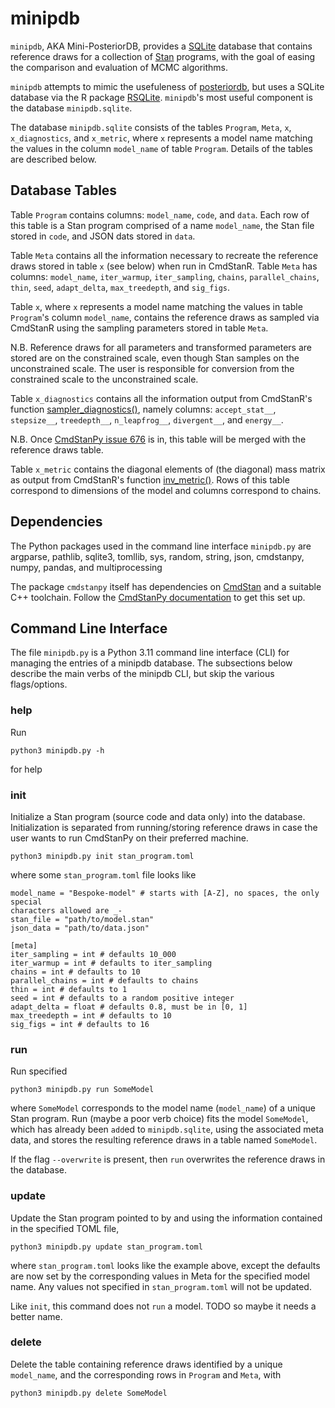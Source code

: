 # minipdb

`minipdb`, AKA Mini-PosteriorDB, provides a
[SQLite](https://www.sqlite.org/index.html) database that contains reference
draws for a collection of [Stan](https://mc-stan.org/) programs, with the goal
of easing the comparison and evaluation of MCMC algorithms.

`minipdb` attempts to mimic the usefuleness of
[posteriordb](https://github.com/stan-dev/posteriordb), but uses a SQLite
database via the R package
[RSQLite](https://cran.r-project.org/web/packages/RSQLite/).  `minipdb`'s most
useful component is the database `minipdb.sqlite`.

The database `minipdb.sqlite` consists of the tables `Program`, `Meta`, `x`,
`x_diagnostics`, and `x_metric`, where `x` represents a model name matching the
values in the column `model_name` of table `Program`.  Details of the tables
are described below.

## Database Tables

Table `Program` contains columns: `model_name`, `code`, and `data`.  Each row of
this table is a Stan program comprised of a name `model_name`, the Stan
file stored in `code`, and JSON dats stored in `data`.

Table `Meta` contains all the information necessary to recreate the reference
draws stored in table `x` (see below) when run in CmdStanR.  Table `Meta` has
columns: `model_name`, `iter_warmup`, `iter_sampling`, `chains`,
`parallel_chains`, `thin`, `seed`, `adapt_delta`, `max_treedepth`, and
`sig_figs`.

Table `x`, where `x` represents a model name matching the values in table
`Program`'s column `model_name`, contains the reference draws as sampled via
CmdStanR using the sampling parameters stored in table `Meta`.

N.B. Reference draws for all parameters and transformed parameters are stored
are on the constrained scale, even though Stan samples on the unconstrained
scale.  The user is responsible for conversion from the constrained scale to the
unconstrained scale.


Table `x_diagnostics` contains all the information output from CmdStanR's
function
[sampler_diagnostics()](https://mc-stan.org/cmdstanr/reference/fit-method-sampler_diagnostics.html),
namely columns: `accept_stat__`, `stepsize__`, `treedepth__`, `n_leapfrog__`,
`divergent__`, and `energy__`.

N.B. Once [CmdStanPy issue
676](https://github.com/stan-dev/cmdstanpy/issues/676) is in, this table will be
merged with the reference draws table.

Table `x_metric` contains the diagonal elements of (the diagonal) mass matrix as
output from CmdStanR's function
[inv_metric()](https://mc-stan.org/cmdstanr/reference/fit-method-inv_metric.html).
Rows of this table correspond to dimensions of the model and columns correspond
to chains.

## Dependencies

The Python packages used in the command line interface `minipdb.py` are
argparse, pathlib, sqlite3, tomllib, sys, random, string, json, cmdstanpy,
numpy, pandas, and multiprocessing

The package `cmdstanpy` itself has dependencies on
[CmdStan](https://mc-stan.org/docs/cmdstan-guide/index.html) and a suitable C++
toolchain.  Follow the [CmdStanPy documentation](https://mc-stan.org/cmdstanpy/)
to get this set up.

## Command Line Interface

The file `minipdb.py` is a Python 3.11 command line interface (CLI) for managing the
entries of a minipdb database.  The subsections below describe the main verbs of
the minipdb CLI, but skip the various flags/options.

### help

Run

```
python3 minipdb.py -h
```

for help

### init

Initialize a Stan program (source code and data only) into the database.
Initialization is separated from running/storing reference draws in case the
user wants to run CmdStanPy on their preferred machine.

```
python3 minipdb.py init stan_program.toml
```

where some `stan_program.toml` file looks like

```
model_name = "Bespoke-model" # starts with [A-Z], no spaces, the only special
characters allowed are _-
stan_file = "path/to/model.stan"
json_data = "path/to/data.json"

[meta]
iter_sampling = int # defaults 10_000
iter_warmup = int # defaults to iter_sampling
chains = int # defaults to 10
parallel_chains = int # defaults to chains
thin = int # defaults to 1
seed = int # defaults to a random positive integer
adapt_delta = float # defaults 0.8, must be in [0, 1]
max_treedepth = int # defaults to 10
sig_figs = int # defaults to 16
```

### run

Run specified

```
python3 minipdb.py run SomeModel
```

where `SomeModel` corresponds to the model name (`model_name`) of a unique Stan program.  Run
(maybe a poor verb choice) fits the model `SomeModel`, which has already been
`add`ed to `minipdb.sqlite`, using the associated meta data, and stores the
resulting reference draws in a table named `SomeModel`.

If the flag `--overwrite` is present, then `run` overwrites the reference draws
in the database.

### update

Update the Stan program pointed to by and using the information contained in the
specified TOML file,

```
python3 minipdb.py update stan_program.toml
```

where `stan_program.toml` looks like the example above, except the defaults are
now set by the corresponding values in Meta for the specified model name.  Any
values not specified in `stan_program.toml` will not be updated.

Like `init`, this command does not `run` a model. TODO so maybe it needs a
better name.

### delete

Delete the table containing reference draws identified by a unique `model_name`, and the
corresponding rows in `Program` and `Meta`, with

```
python3 minipdb.py delete SomeModel
```
